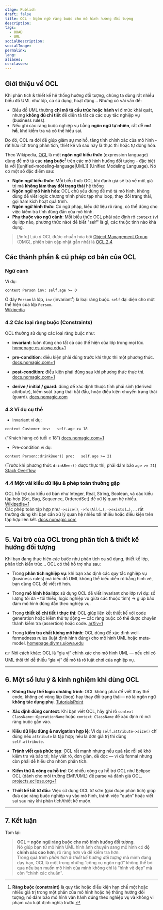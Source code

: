 ```yaml
---
stage: Publish
draft: false
title: OCL - Ngôn ngữ ràng buộc cho mô hình hướng đối tượng
description:
tags:
  - OOAD
  - UML
socialDescription:
socialImage:
permalink:
lang:
aliases:
cssclasses:
---
```

## Giới thiệu về OCL

Khi phân tích & thiết kế hệ thống hướng đối tượng, chúng ta dùng rất nhiều biểu đồ UML như lớp, ca sử dụng, hoạt động… Nhưng có vài vấn đề:
- Biểu đồ UML thường **chỉ mô tả cấu trúc hoặc hành vi** ở mức khái quát, nhưng **không đủ chi tiết** để diễn tả tất cả các quy tắc nghiệp vụ (business rules).
- Nếu ghi các ràng buộc nghiệp vụ bằng **ngôn ngữ tự nhiên**, rất dễ **mơ hồ**, khó kiểm tra và có thể hiểu sai.

Do đó, OCL ra đời để giúp giảm sự mơ hồ, tăng tính chính xác của mô hình - rất hữu ích trong phân tích, thiết kế và sau này là thực thi hoặc tự động hóa.

Theo Wikipedia, [OCL](https://en.wikipedia.org/wiki/Object_Constraint_Language) là một **ngôn ngữ biểu thức** (expression language) dùng để mô tả các **ràng buộc**[^1] trên các mô hình hướng đối tượng - đặc biệt là với [[unified-modeling-language|UML]] (Unified Modeling Language). Nó có một số đặc điểm sau:

- **Ngôn ngữ biểu thức**: Mỗi biểu thức OCL khi đánh giá sẽ trả về một giá trị mà **không làm thay đổi trạng thái** hệ thống
- **Ngôn ngữ mô hình hóa**: OCL chủ yếu dùng để mô tả mô hình, không dùng để viết logic chương trình phức tạp như loop, thay đổi trạng thái, gọi hàm kích hoạt quá trình.
- **Ngôn ngữ hình thức**: Có ngữ pháp, kiểu dữ liệu rõ ràng, có thể dùng cho việc kiểm tra tính đúng đắn của mô hình.
- **Phụ thuộc vào ngữ cảnh**: Mỗi biểu thức OCL phải xác định rõ `context` (ví dụ lớp nào, phương thức nào) để biết "self" là gì, các thuộc tính nào khả dụng.

> [!info] Lưu ý
> OCL được chuẩn hóa bởi [Object Management Group](https://www.omg.org) (OMG), phiên bản cập nhật gần nhất là [OCL 2.4](https://www.omg.org/spec/OCL/2.4/PDF). 

## Các thành phần & cú pháp cơ bản của OCL


### Ngữ cảnh

Ví dụ:

`context Person inv: self.age >= 0`

Ở đây `Person` là lớp, `inv` (invariant¹) là loại ràng buộc. `self` đại diện cho một thể hiện của lớp `Person`.  
[Wikipedia](https://en.wikipedia.org/wiki/Object_Constraint_Language?utm_source=chatgpt.com)

### 4.2 Các loại ràng buộc (Constraints)

OCL thường sử dụng các loại ràng buộc như:

- **invariant**: luôn đúng cho tất cả các thể hiện của lớp trong mọi lúc. [homepage.cs.uiowa.edu+1](https://homepage.cs.uiowa.edu/~tinelli/classes/181/Spring08/Papers/OCL_1.5.pdf?utm_source=chatgpt.com)
    
- **pre-condition**: điều kiện phải đúng trước khi thực thi một phương thức. [docs.nomagic.com+1](https://docs.nomagic.com/spaces/MD190/pages/36314311/Object%2BConstraint%2BLanguage?utm_source=chatgpt.com)
    
- **post-condition**: điều kiện phải đúng sau khi phương thức thực thi. [docs.nomagic.com+1](https://docs.nomagic.com/spaces/MD190/pages/36314311/Object%2BConstraint%2BLanguage?utm_source=chatgpt.com)
    
- **derive / initial / guard**: dùng để xác định thuộc tính phái sinh (derived attribute), kiểm soát trạng thái bắt đầu, hoặc điều kiện chuyển trạng thái (guard). [docs.nomagic.com](https://docs.nomagic.com/spaces/MD190/pages/36314311/Object%2BConstraint%2BLanguage?utm_source=chatgpt.com)
    

### 4.3 Ví dụ cụ thể

- Invariant ví dụ:
    

`context Customer inv:   self.age >= 18`

(“Khách hàng có tuổi ≥ 18”) [docs.nomagic.com+1](https://docs.nomagic.com/spaces/MD190/pages/36314311/Object%2BConstraint%2BLanguage?utm_source=chatgpt.com)

- Pre-condition ví dụ:
    

`context Person::drinkBeer() pre:   self.age >= 21`

(Trước khi phương thức `drinkBeer()` được thực thi, phải đảm bảo `age >= 21`) [Stack Overflow](https://stackoverflow.com/questions/43815870/ocl-is-it-allow-to-write-constraint-on-an-operation-and-attribute?utm_source=chatgpt.com)

### 4.4 Một vài kiểu dữ liệu & phép toán thường gặp

OCL hỗ trợ các kiểu cơ bản như Integer, Real, String, Boolean, và các kiểu tập hợp (Set, Bag, Sequence, OrderedSet) để xử lý quan hệ nhiều. [Wikipedia+1](https://es.wikipedia.org/wiki/Lenguaje_de_especificaci%C3%B3n_OCL_2.0?utm_source=chatgpt.com)  
Các phép toán tập hợp như `->size()`, `->forAll(…)`, `->exists(…)`, … rất thường dùng khi bạn cần xử lý quan hệ nhiều tới nhiều hoặc điều kiện trên tập hợp liên kết. [docs.nomagic.com](https://docs.nomagic.com/spaces/MD190/pages/36314311/Object%2BConstraint%2BLanguage?utm_source=chatgpt.com)

---

## 5. Vai trò của OCL trong phân tích & thiết kế hướng đối tượng

Khi bạn đang thực hiện các bước như phân tích ca sử dụng, thiết kế lớp, phân tích kiến trúc… OCL có thể hỗ trợ như sau:

- Trong **phân tích nghiệp vụ**: khi bạn xác định các quy tắc nghiệp vụ (business rules) mà biểu đồ UML không thể biểu diễn rõ bằng hình vẽ, bạn dùng OCL để viết rõ hơn.
    
- Trong **mô hình hóa lớp**: sử dụng OCL để viết invariant cho lớp (ví dụ: số lượng tối đa – tối thiểu, logic nghiệp vụ giữa các thuộc tính) → giúp bảo đảm mô hình đúng đắn theo nghiệp vụ.
    
- Trong **thiết kế chi tiết / thực thi**: OCL giúp liên kết thiết kế với code generation hoặc kiểm thử tự động — các ràng buộc có thể được chuyển thành kiểm tra (assertion) hoặc code. [arXiv+1](https://arxiv.org/abs/cs/0101002?utm_source=chatgpt.com)
    
- Trong **kiểm tra chất lượng mô hình**: OCL dùng để xác định well-formedness rules (luật định hình đúng) cho mô hình UML hoặc meta-model. [homepage.divms.uiowa.edu](https://homepage.divms.uiowa.edu/~tinelli/classes/181/Spring08/Papers/OCL_1.5.pdf?utm_source=chatgpt.com)
    

👉 Nói cách khác: OCL là “gia vị” chính xác cho mô hình UML — nếu chỉ có UML thôi thì dễ thiếu “gia vị” để mô tả rõ luật chơi của nghiệp vụ.

---

## 6. Một số lưu ý & kinh nghiệm khi dùng OCL

- **Không thay thế logic chương trình**: OCL không phải để viết thay thế code, không có vòng lặp (loop) hay thay đổi trạng thái— nó là ngôn ngữ **không tác dụng phụ**. [TutorialsPoint](https://www.tutorialspoint.com/uml/uml_object_constraint_language.htm?utm_source=chatgpt.com)
    
- **Xác định đúng context**: Khi bạn viết OCL, hãy ghi rõ `context ClassName::OperationName` hoặc `context ClassName` để xác định rõ nơi ràng buộc gắn vào.
    
- **Kiểu dữ liệu đúng & navigation hợp lệ**: Ví dụ `self.attribute->size()` chỉ đúng nếu `attribute` là tập hợp; nếu là đơn giá trị thì dùng `self.attribute`.
    
- **Tránh viết quá phức tạp**: OCL rất mạnh nhưng nếu quá rắc rối sẽ khó kiểm tra và bảo trì; hãy viết rõ, đơn giản, dễ đọc — vì dù formal nhưng còn phải dễ hiểu cho nhóm phân tích.
    
- **Kiểm thử & công cụ hỗ trợ**: Có nhiều công cụ hỗ trợ OCL như Eclipse OCL (dành cho môi trường EMF/UML) để parse và đánh giá OCL. [projects.eclipse.org+1](https://projects.eclipse.org/projects/modeling.mdt.ocl?utm_source=chatgpt.com)
    
- **Thiết kế tốt từ đầu**: Việc sử dụng OCL từ sớm (giai đoạn phân tích) giúp đưa các ràng buộc nghiệp vụ vào mô hình, tránh việc “quên” hoặc viết sai sau này khi phân tích/thiết kế muộn.
    

---

## 7. Kết luận

Tóm lại:

> **OCL = ngôn ngữ ràng buộc cho mô hình hướng đối tượng**.  
> Nó giúp bạn từ mô hình UML hình ảnh chuyển sang mô hình có **độ chính xác cao hơn**, rõ ràng hơn và dễ kiểm tra hơn.  
> Trong quá trình _phân tích & thiết kế hướng đối tượng_ mà mình đang dạy bạn, OCL là một trong những “công cụ ngôn ngữ” không thể bỏ qua nếu bạn muốn mô hình của mình không chỉ là “hình vẽ đẹp” mà còn “chính xác chuẩn”.

[^1]: **Ràng buộc (constraint)** là quy tắc hoặc điều kiện hạn chế một hoặc nhiều giá trị trong một phần của mô hình hoặc hệ thống hướng đối tượng; nó đảm bảo mô hình vận hành đúng theo nghiệp vụ và không vi phạm các luật định nghĩa trước.

